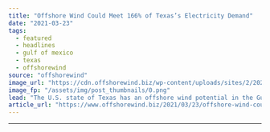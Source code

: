 ```yaml
---
title: "Offshore Wind Could Meet 166% of Texas’s Electricity Demand"
date: "2021-03-23"
tags: 
  - featured
  - headlines
  - gulf of mexico
  - texas
  - offshorewind
source: "offshorewind"
image_url: "https://cdn.offshorewind.biz/wp-content/uploads/sites/2/2020/11/10113408/600-MW-OWF-in-Gulf-of-Mexico-study_NREL_BOEM.png"
image_fp: "/assets/img/post_thumbnails/0.png"
lead: "The U.S. state of Texas has an offshore wind potential in the Gulf of"
article_url: "https://www.offshorewind.biz/2021/03/23/offshore-wind-could-meet-166-of-texas-electricity-demand/"
---
```


---
